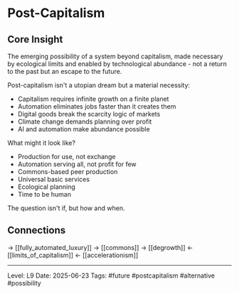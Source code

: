# Post-Capitalism

## Core Insight
The emerging possibility of a system beyond capitalism, made necessary by ecological limits and enabled by technological abundance - not a return to the past but an escape to the future.

Post-capitalism isn't a utopian dream but a material necessity:
- Capitalism requires infinite growth on a finite planet
- Automation eliminates jobs faster than it creates them
- Digital goods break the scarcity logic of markets
- Climate change demands planning over profit
- AI and automation make abundance possible

What might it look like?
- Production for use, not exchange
- Automation serving all, not profit for few
- Commons-based peer production
- Universal basic services
- Ecological planning
- Time to be human

The question isn't if, but how and when.

## Connections
→ [[fully_automated_luxury]]
→ [[commons]]
→ [[degrowth]]
← [[limits_of_capitalism]]
← [[accelerationism]]

---
Level: L9
Date: 2025-06-23
Tags: #future #postcapitalism #alternative #possibility